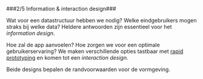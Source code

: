 ###2/5 Information &amp; interaction design###

Wat voor een datastructuur hebben we nodig? Welke eindgebruikers mogen straks bij welke data? Heldere antwoorden zijn essentieel voor het *information design*.

Hoe zal de app aanvoelen? Hoe zorgen we voor een optimale  gebruikerservaring? We maken verschillende opties tastbaar met [rapid prototyping](#rapid-prototyping) en komen tot een *interaction design*.

Beide designs bepalen de randvoorwaarden voor de vormgeving.